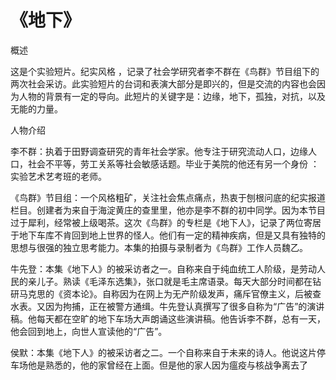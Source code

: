 # 《地下》

概述

这是个实验短片。纪实风格 ，记录了社会学研究者李不群在《鸟群》节目组下的两次社会采访。此实验短片的台词和表演大部分是即兴的，但是交流的内容也会因为人物的背景有一定的导向。此短片的关键字是：边缘，地下，孤独，对抗，以及无能的力量。

人物介绍

李不群：执着于田野调查研究的青年社会学家。他专注于研究流动人口，边缘人口，社会不平等，劳工关系等社会敏感话题。毕业于美院的他还有另一个身份 ：实验艺术艺考班的老师。

《鸟群》节目组：一个风格粗矿，关注社会焦点痛点，热衷于刨根问底的纪实报道栏目。创建者为来自于海淀黄庄的查里里，他亦是李不群的初中同学。因为本节目过于犀利，经常被上级喝茶。这次《鸟群》的专栏是《地下人》，记录了两位寄居于地下车库不肯回到地上世界的怪人。他们有一定的精神疾病，但是又具有独特的思想与很强的独立思考能力。本集的拍摄与录制者为《鸟群》工作人员魏乙。

牛先登：本集《地下人》的被采访者之一。自称来自于纯血统工人阶级，是劳动人民的亲儿子。熟读《毛泽东选集》，张口就是毛主席语录。每天大部分时间都在钻研马克思的《资本论》。自称因为在网上为无产阶级发声，痛斥官僚主义，后被查水表。又因为拘捕，正在被警方通缉。牛先登认真撰写了很多自称为“广告”的演讲稿。他每天都在空旷的地下车场大声朗诵这些演讲稿。他告诉李不群，总有一天，他会回到地上，向世人宣读他的“广告”。

侯默：本集《地下人》的被采访者之二。一个自称来自于未来的诗人。他说这片停车场他是熟悉的，他的家曾经在上面。但是他的家人因为瘟疫与核战争离去了



